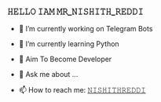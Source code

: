 ### 𝙷𝙴𝙻𝙻𝙾 𝙸𝙰𝙼 𝙼𝚁_𝙽𝙸𝚂𝙷𝙸𝚃𝙷_𝚁𝙴𝙳𝙳𝙸

- 🔭 I’m currently working on Telegram Bots

- 🌱 I’m currently learning Python

- 📌 Aim To Become Developer 

- 💬 Ask me about ...

- 📫 How to reach me: [𝙽𝙸𝚂𝙷𝙸𝚃𝙷𝚁𝙴𝙳𝙳𝙸](https://t.me/FIDO_RAJA)










